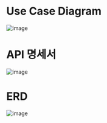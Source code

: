 # Use Case Diagram
![image](https://github.com/minahYu/anonymous-board/assets/96765898/f261a44e-7916-4600-a72b-efa49ec8b9e0)


# API 명세서
![image](https://github.com/minahYu/anonymous-board/assets/96765898/b06c99a2-353e-443f-9791-8e8040eec53c)


# ERD
![image](https://github.com/minahYu/anonymous-board/assets/96765898/0c248611-a670-4d8e-8102-55faa25de965)
